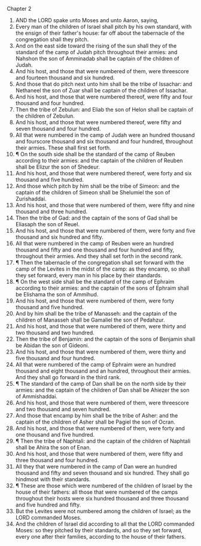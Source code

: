 

Chapter 2

1. AND the LORD spake unto Moses and unto Aaron, saying,
2. Every man of the children of Israel shall pitch by his own standard, with the ensign of their father's house: far off about the tabernacle of the congregation shall they pitch.
3. And on the east side toward the rising of the sun shall they of the standard of the camp of Judah pitch throughout their armies: and Nahshon the son of Amminadab shall be captain of the children of Judah.
4. And his host, and those that were numbered of them, were threescore and fourteen thousand and six hundred.
5. And those that do pitch next unto him shall be the tribe of Issachar: and Nethaneel the son of Zuar shall be captain of the children of Issachar.
6. And his host, and those that were numbered thereof, were fifty and four thousand and four hundred.
7. Then the tribe of Zebulun: and Eliab the son of Helon shall be captain of the children of Zebulun.
8. And his host, and those that were numbered thereof, were fifty and seven thousand and four hundred.
9. All that were numbered in the camp of Judah were an hundred thousand and fourscore thousand and six thousand and four hundred, throughout their armies.  These shall first set forth.
10. ¶ On the south side shall be the standard of the camp of Reuben according to their armies: and the captain of the children of Reuben shall be Elizur the son of Shedeur.
11. And his host, and those that were numbered thereof, were forty and six thousand and five hundred.
12. And those which pitch by him shall be the tribe of Simeon: and the captain of the children of Simeon shall be Shelumiel the son of Zurishaddai.
13. And his host, and those that were numbered of them, were fifty and nine thousand and three hundred.
14. Then the tribe of Gad: and the captain of the sons of Gad shall be Eliasaph the son of Reuel.
15. And his host, and those that were numbered of them, were forty and five thousand and six hundred and fifty.
16. All that were numbered in the camp of Reuben were an hundred thousand and fifty and one thousand and four hundred and fifty, throughout their armies.  And they shall set forth in the second rank.
17. ¶ Then the tabernacle of the congregation shall set forward with the camp of the Levites in the midst of the camp: as they encamp, so shall they set forward, every man in his place by their standards.
18. ¶ On the west side shall be the standard of the camp of Ephraim according to their armies: and the captain of the sons of Ephraim shall be Elishama the son of Ammihud.
19. And his host, and those that were numbered of them, were forty thousand and five hundred.
20. And by him shall be the tribe of Manasseh: and the captain of the children of Manasseh shall be Gamaliel the son of Pedahzur.
21. And his host, and those that were numbered of them, were thirty and two thousand and two hundred.
22. Then the tribe of Benjamin: and the captain of the sons of Benjamin shall be Abidan the son of Gideoni.
23. And his host, and those that were numbered of them, were thirty and five thousand and four hundred.
24. All that were numbered of the camp of Ephraim were an hundred thousand and eight thousand and an hundred, throughout their armies.  And they shall go forward in the third rank.
25. ¶ The standard of the camp of Dan shall be on the north side by their armies: and the captain of the children of Dan shall be Ahiezer the son of Ammishaddai.
26. And his host, and those that were numbered of them, were threescore and two thousand and seven hundred.
27. And those that encamp by him shall be the tribe of Asher: and the captain of the children of Asher shall be Pagiel the son of Ocran.
28. And his host, and those that were numbered of them, were forty and one thousand and five hundred.
29. ¶ Then the tribe of Naphtali: and the captain of the children of Naphtali shall be Ahira the son of Enan.
30. And his host, and those that were numbered of them, were fifty and three thousand and four hundred.
31. All they that were numbered in the camp of Dan were an hundred thousand and fifty and seven thousand and six hundred. They shall go hindmost with their standards.
32. ¶ These are those which were numbered of the children of Israel by the house of their fathers: all those that were numbered of the camps throughout their hosts were six hundred thousand and three thousand and five hundred and fifty.
33. But the Levites were not numbered among the children of Israel; as the LORD commanded Moses.
34. And the children of Israel did according to all that the LORD commanded Moses: so they pitched by their standards, and so they set forward, every one after their families, according to the house of their fathers.
